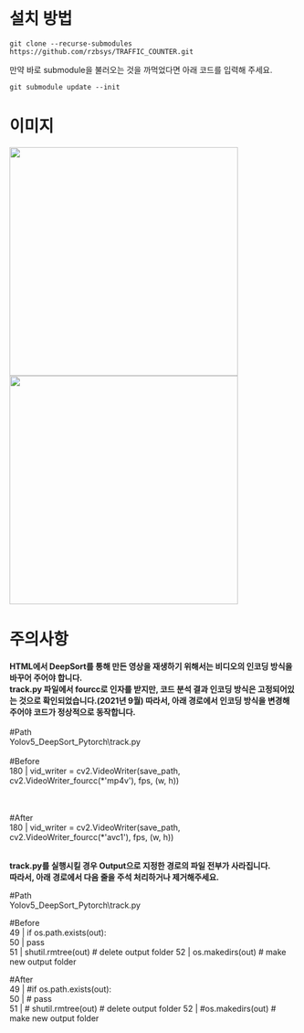 <h1>설치 방법</h1>

`git clone --recurse-submodules https://github.com/rzbsys/TRAFFIC_COUNTER.git`

만약 바로 submodule을 불러오는 것을 까먹었다면 아래 코드를 입력해 주세요.

`git submodule update --init`

<h1>이미지</h1>
<img src="https://user-images.githubusercontent.com/75260489/135726640-bd389852-2bb9-40e6-9b9c-52d98fedb4d1.png" width="400"><img src="https://user-images.githubusercontent.com/75260489/135726767-bee035d9-d4ee-469e-b395-cb727241dec4.png" width="400">

<h1>주의사항</h1>

<b>HTML에서 DeepSort를 통해 만든 영상을 재생하기 위해서는 비디오의 인코딩 방식을 바꾸어 주어야 합니다.<br/>
track.py 파일에서 fourcc로 인자를 받지만, 코드 분석 결과 인코딩 방식은 고정되어있는 것으로 확인되었습니다.(2021년 9월) 따라서, 아래 경로에서 인코딩 방식을 변경해 주어야 코드가 정상적으로 동작합니다.</b><br><br>
#Path<br/>
Yolov5_DeepSort_Pytorch\track.py
<br><br>#Before<br/>
180 | vid_writer = cv2.VideoWriter(save_path, cv2.VideoWriter_fourcc(*'mp4v'), fps, (w, h))

<br><br>#After<br>
180 | vid_writer = cv2.VideoWriter(save_path, cv2.VideoWriter_fourcc(*'avc1'), fps, (w, h))<br><br>

<b>track.py를 실행시킬 경우 Output으로 지정한 경로의 파일 전부가 사라집니다.<br/>
따라서, 아래 경로에서 다음 줄을 주석 처리하거나 제거해주세요.</b><br/>
  
#Path<br/>
Yolov5_DeepSort_Pytorch\track.py<br>

#Before<br/>
49 | if os.path.exists(out):<br/>
50 |    pass<br/>
51 |    shutil.rmtree(out)  # delete output folder 52 | os.makedirs(out)  # make new output folder 

#After<br>
49 | #if os.path.exists(out):<br/>
50 | #   pass<br/>
51 | #   shutil.rmtree(out)  # delete output folder 52 | #os.makedirs(out)  # make new output folder
